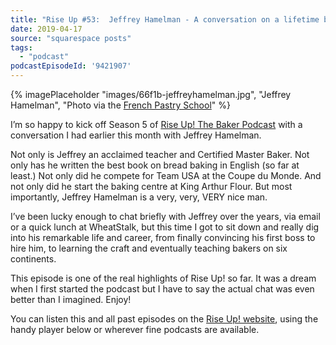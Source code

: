 ```yaml
---
title: "Rise Up #53:  Jeffrey Hamelman - A conversation on a lifetime baking, teaching and being an ambassador for good bread"
date: 2019-04-17
source: "squarespace posts"
tags: 
  - "podcast"
podcastEpisodeId: '9421907'
---
```


{% imagePlaceholder "images/66f1b-jeffreyhamelman.jpg", "Jeffrey Hamelman", "Photo via the [French Pastry School](http://www.frenchpastryschool.com/about/bio/2449/jeffrey-hamelman)" %}

I’m so happy to kick off Season 5 of [Rise Up! The Baker Podcast](http://Riseuppod.com/) with a conversation I had earlier this month with Jeffrey Hamelman.

Not only is Jeffrey an acclaimed teacher and Certified Master Baker. Not only has he written the best book on bread baking in English (so far at least.) Not only did he compete for Team USA at the Coupe du Monde. And not only did he start the baking centre at King Arthur Flour. But most importantly, Jeffrey Hamelman is a very, very, VERY nice man.

I’ve been lucky enough to chat briefly with Jeffrey over the years, via email or a quick lunch at WheatStalk, but this time I got to sit down and really dig into his remarkable life and career, from finally convincing his first boss to hire him, to learning the craft and eventually teaching bakers on six continents.

This episode is one of the real highlights of Rise Up! so far. It was a dream when I first started the podcast but I have to say the actual chat was even better than I imagined. Enjoy!

You can listen this and all past episodes on the [Rise Up! website](http://riseuppod.com/), using the handy player below or wherever fine podcasts are available.

